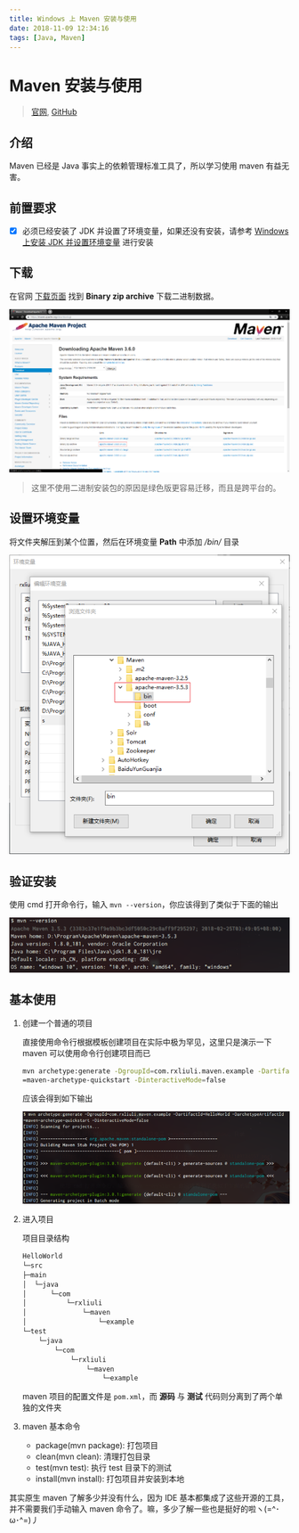 ```yaml
---
title: Windows 上 Maven 安装与使用
date: 2018-11-09 12:34:16
tags: [Java, Maven]
---
```


# Maven 安装与使用

> [官网](https://maven.apache.org), [GitHub](https://github.com/apache/maven)

## 介绍

Maven 已经是 Java 事实上的依赖管理标准工具了，所以学习使用 maven 有益无害。

## 前置要求

- [x] 必须已经安装了 JDK 并设置了环境变量，如果还没有安装，请参考 [Windows 上安装 JDK 并设置环境变量](https://blog.rxliuli.com/2018/10/17/java/windows%20%E4%B8%8A%E5%AE%89%E8%A3%85%20jdk%20%E5%B9%B6%E8%AE%BE%E7%BD%AE%E7%8E%AF%E5%A2%83%E5%8F%98%E9%87%8F/) 进行安装

## 下载

在官网 [下载页面](https://maven.apache.org/download.cgi) 找到 **Binary zip archive** 下载二进制数据。

![Maven 下载页面](https://raw.githubusercontent.com/rxliuli/img-bed/master/20181109124211.png)

> 这里不使用二进制安装包的原因是绿色版更容易迁移，而且是跨平台的。

## 设置环境变量

将文件夹解压到某个位置，然后在环境变量 **Path** 中添加 _/bin/_ 目录

![Maven 设置环境变量](https://raw.githubusercontent.com/rxliuli/img-bed/master/20181109124557.png)

## 验证安装

使用 cmd 打开命令行，输入 `mvn --version`，你应该得到了类似于下面的输出

![查看 Maven 的版本](https://raw.githubusercontent.com/rxliuli/img-bed/master/20181109124924.png)

## 基本使用

1. 创建一个普通的项目

   直接使用命令行根据模板创建项目在实际中极为罕见，这里只是演示一下 maven 可以使用命令行创建项目而已

   ```sh
   mvn archetype:generate -DgroupId=com.rxliuli.maven.example -DartifactId=HelloWorld -DarchetypeArtifactId
   =maven-archetype-quickstart -DinteractiveMode=false
   ```

   应该会得到如下输出

   ![Maven 使用命令行创建模板项目](https://raw.githubusercontent.com/rxliuli/img-bed/master/20181109130243.png)

2. 进入项目

   项目目录结构

   ```sh
   HelloWorld
   └─src
   ├─main
   │  └─java
   │      └─com
   │          └─rxliuli
   │              └─maven
   │                  └─example
   └─test
       └─java
           └─com
               └─rxliuli
                   └─maven
                       └─example
   ```

   maven 项目的配置文件是 `pom.xml`，而 **源码** 与 **测试** 代码则分离到了两个单独的文件夹

3. maven 基本命令
   - package(mvn package): 打包项目
   - clean(mvn clean): 清理打包目录
   - test(mvn test): 执行 test 目录下的测试
   - install(mvn install): 打包项目并安装到本地

其实原生 maven 了解多少并没有什么，因为 IDE 基本都集成了这些开源的工具，并不需要我们手动输入 maven 命令了。嘛，多少了解一些也是挺好的啦ヽ(=^･ω･^=)丿
